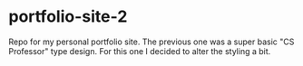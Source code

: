 # portfolio-site-2
Repo for my personal portfolio site. The previous one was a super basic "CS Professor" type design. For this one I decided to alter the styling a bit.
